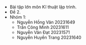 - Bài tập lớn môn Kĩ thuật lập trình.
- Đề 2.
- Nhóm 1:
  - Nguyễn Hồng Vân 20231649
  - Trần Công Minh 20231611
  - Nguyễn Văn Đạt 20231571
  - Nguyễn Huyền Trang 20231640
